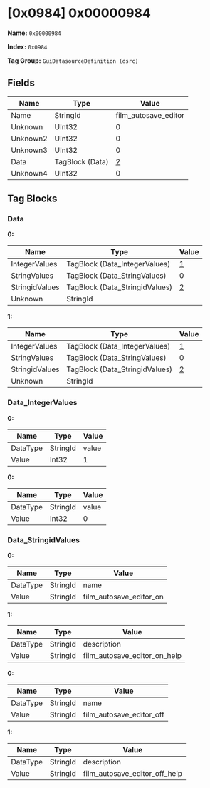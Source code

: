# [0x0984] 0x00000984

**Name:** ```0x00000984```

**Index:** ```0x0984```

**Tag Group:** ```GuiDatasourceDefinition (dsrc)```

## Fields

Name	| Type	| Value
---	|---	|---	|
Name	|StringId	|film_autosave_editor
Unknown	|UInt32	|0
Unknown2	|UInt32	|0
Unknown3	|UInt32	|0
Data	|TagBlock (Data)	|[2](#data)
Unknown4	|UInt32	|0


## Tag Blocks

### Data

**0:**

Name	| Type	| Value
---	|---	|---	|
IntegerValues	|TagBlock (Data_IntegerValues)	|[1](#data_integervalues)
StringValues	|TagBlock (Data_StringValues)	|0
StringidValues	|TagBlock (Data_StringidValues)	|[2](#data_stringidvalues)
Unknown	|StringId	|


**1:**

Name	| Type	| Value
---	|---	|---	|
IntegerValues	|TagBlock (Data_IntegerValues)	|[1](#data_integervalues)
StringValues	|TagBlock (Data_StringValues)	|0
StringidValues	|TagBlock (Data_StringidValues)	|[2](#data_stringidvalues)
Unknown	|StringId	|


### Data_IntegerValues

**0:**

Name	| Type	| Value
---	|---	|---	|
DataType	|StringId	|value
Value	|Int32	|1


**0:**

Name	| Type	| Value
---	|---	|---	|
DataType	|StringId	|value
Value	|Int32	|0


### Data_StringidValues

**0:**

Name	| Type	| Value
---	|---	|---	|
DataType	|StringId	|name
Value	|StringId	|film_autosave_editor_on


**1:**

Name	| Type	| Value
---	|---	|---	|
DataType	|StringId	|description
Value	|StringId	|film_autosave_editor_on_help


**0:**

Name	| Type	| Value
---	|---	|---	|
DataType	|StringId	|name
Value	|StringId	|film_autosave_editor_off


**1:**

Name	| Type	| Value
---	|---	|---	|
DataType	|StringId	|description
Value	|StringId	|film_autosave_editor_off_help


